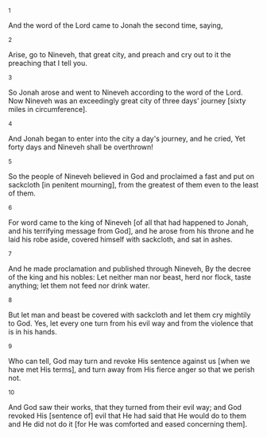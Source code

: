 <sup>1</sup> 

And the word of the Lord came to Jonah the second time, saying, 

<sup>2</sup> 

Arise, go to Nineveh, that great city, and preach and cry out to it the preaching that I tell you. 

<sup>3</sup> 

So Jonah arose and went to Nineveh according to the word of the Lord. Now Nineveh was an exceedingly great city of three days' journey [sixty miles in circumference]. 

<sup>4</sup> 

And Jonah began to enter into the city a day's journey, and he cried, Yet forty days and Nineveh shall be overthrown! 

<sup>5</sup> 

So the people of Nineveh believed in God and proclaimed a fast and put on sackcloth [in penitent mourning], from the greatest of them even to the least of them. 

<sup>6</sup> 

For word came to the king of Nineveh [of all that had happened to Jonah, and his terrifying message from God], and he arose from his throne and he laid his robe aside, covered himself with sackcloth, and sat in ashes. 

<sup>7</sup> 

And he made proclamation and published through Nineveh, By the decree of the king and his nobles: Let neither man nor beast, herd nor flock, taste anything; let them not feed nor drink water. 

<sup>8</sup> 

But let man and beast be covered with sackcloth and let them cry mightily to God. Yes, let every one turn from his evil way and from the violence that is in his hands. 

<sup>9</sup> 

Who can tell, God may turn and revoke His sentence against us [when we have met His terms], and turn away from His fierce anger so that we perish not. 

<sup>10</sup> 

And God saw their works, that they turned from their evil way; and God revoked His [sentence of] evil that He had said that He would do to them and He did not do it [for He was comforted and eased concerning them].